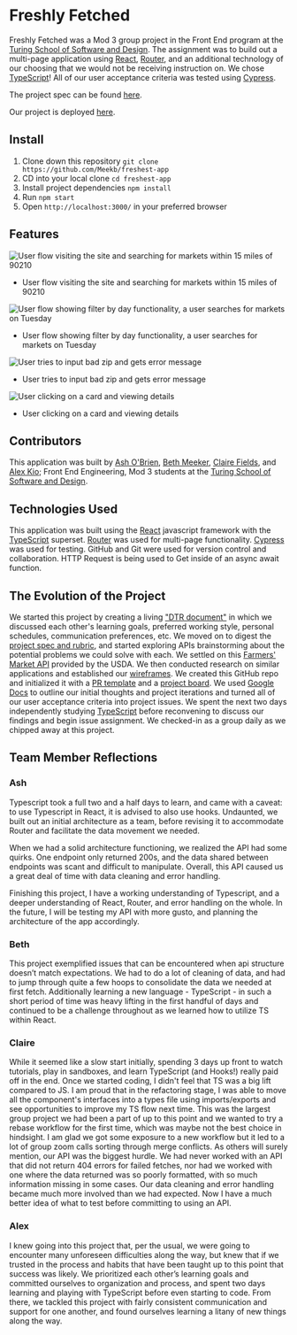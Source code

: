 # Freshly Fetched

Freshly Fetched was a Mod 3 group project in the Front End program at the [Turing School of Software and Design](https://turing.io/). The assignment was to build out a multi-page application using [React](https://reactjs.org/), [Router](https://reactrouter.com/), and an additional technology of our choosing that we would not be receiving instruction on. We chose [TypeScript](https://www.typescriptlang.org/)! All of our user acceptance criteria was tested using [Cypress](https://www.cypress.io/).

The project spec can be found [here](https://frontend.turing.edu/projects/module-3/stretch.html).

Our project is deployed [here](https://freshly-fetched.netlify.app/).

## Install

1. Clone down this repository `git clone https://github.com/Meekb/freshest-app`
2. CD into your local clone `cd freshest-app`
3. Install project dependencies `npm install`
4. Run `npm start`
5. Open `http://localhost:3000/` in your preferred browser

## Features

![User flow visiting the site and searching for markets within 15 miles of 90210](https://user-images.githubusercontent.com/79113236/127939612-74709b8b-4dec-476c-98f4-23c73394f469.gif)
* User flow visiting the site and searching for markets within 15 miles of 90210

![User flow showing filter by day functionality, a user searches for markets on Tuesday](https://user-images.githubusercontent.com/79113236/127939722-d1f77eb6-e378-4a8e-af0a-df88af96ad7c.gif)
* User flow showing filter by day functionality, a user searches for markets on Tuesday

![User tries to input bad zip and gets error message](https://user-images.githubusercontent.com/79113236/127943682-b56b108e-54ec-48f9-b9b6-f24fad164228.gif)
* User tries to input bad zip and gets error message

![User clicking on a card and viewing details](https://user-images.githubusercontent.com/79113236/127943853-a3b85422-3266-4527-ad5c-f0f639bd5253.gif)
* User clicking on a card and viewing details

## Contributors

This application was built by [Ash O'Brien](https://github.com/AshleyOh-bit), [Beth Meeker](https://github.com/Meekb), [Claire Fields](https://github.com/clairefields15), and [Alex Kio](https://github.com/alexmkio/); Front End Engineering, Mod 3 students at the [Turing School of Software and Design](https://turing.io/).

## Technologies Used

This application was built using the [React](https://reactjs.org/) javascript framework with the [TypeScript](https://www.typescriptlang.org/) superset. [Router](https://reactrouter.com/) was used for multi-page functionality. [Cypress](https://www.cypress.io/) was used for testing. GitHub and Git were used for version control and collaboration. HTTP Request is being used to Get inside of an async await function.

## The Evolution of the Project

We started this project by creating a living ["DTR document"](https://docs.google.com/document/d/1D9hS2gDg9vJs3ZqQWIU51EeSJ721vItyTz-j72Za_mU/edit#heading=h.6r7y3guy9gso) in which we discussed each other's learning goals, preferred working style, personal schedules, communication preferences, etc. We moved on to digest the [project spec and rubric](https://frontend.turing.edu/projects/module-3/stretch.html), and started exploring APIs brainstorming about the potential problems we could solve with each. We settled on this [Farmers' Market API](https://search.ams.usda.gov/farmersmarkets/v1/svcdesc.html) provided by the USDA. We then conducted research on similar applications and established our [wireframes](https://miro.com/app/board/o9J_l5OWQ6g=/). We created this GitHub repo and initialized it with a [PR template](https://github.com/Meekb/freshest-app/blob/main/pull_request_template.md) and a [project board](https://github.com/Meekb/freshest-app/projects/1). We used [Google Docs](https://docs.google.com/document/d/18v-D7t7S92gWoUL19NvGLPDcDYorl9NXbdTqHXONo4Q/edit#heading=h.gsvlk44bqe01) to outline our initial thoughts and project iterations and turned all of our user acceptance criteria into project issues. We spent the next two days independently studying [TypeScript](https://www.typescriptlang.org/) before reconvening to discuss our findings and begin issue assignment. We checked-in as a group daily as we chipped away at this project.

## Team Member Reflections

### Ash
Typescript took a full two and a half days to learn, and came with a caveat: to use Typescript in React, it is advised to also use hooks. Undaunted, we built out an initial architecture as a team, before revising it to accommodate Router and facilitate the data movement we needed.

When we had a solid architecture functioning, we realized the API had some quirks. One endpoint only returned 200s, and the data shared between endpoints was scant and difficult to manipulate. Overall, this API caused us a great deal of time with data cleaning and error handling.

Finishing this project, I have a working understanding of Typescript, and a deeper understanding of React, Router, and error handling on the whole.  In the future, I will be testing my API with more gusto, and planning the architecture of the app accordingly.

### Beth
This project exemplified issues that can be encountered when api structure doesn’t match expectations. We had to do a lot of cleaning of data, and had to jump through quite a few hoops to consolidate the data we needed at first fetch. Additionally learning a new language - TypeScript - in such a short period of time was heavy lifting in the first handful of days and continued to be a challenge throughout as we learned how to utilize TS within React.

### Claire
While it seemed like a slow start initially, spending 3 days up front to watch tutorials, play in sandboxes, and learn TypeScript (and Hooks!) really paid off in the end.  Once we started coding, I didn't feel that TS was a big lift compared to JS. I am proud that in the refactoring stage, I was able to move all the component's interfaces into a types file using imports/exports and see opportunities to improve my TS flow next time.  This was the largest group project we had been a part of up to this point and we wanted to try a rebase workflow for the first time, which was maybe not the best choice in hindsight. I am glad we got some exposure to a new workflow but it led to a lot of group zoom calls sorting through merge conflicts. As others will surely mention, our API was the biggest hurdle. We had never worked with an API that did not return 404 errors for failed fetches, nor had we worked with one where the data returned was so poorly formatted, with so much information missing in some cases. Our data cleaning and error handling became much more involved than we had expected. Now I have a much better idea of what to test before committing to using an API.

### Alex
I knew going into this project that, per the usual, we were going to encounter many unforeseen difficulties along the way, but knew that if we trusted in the process and habits that have been taught up to this point that success was likely. We prioritized each other’s learning goals and committed ourselves to organization and process, and spent two days learning and playing with TypeScript before even starting to code. From there, we tackled this project with fairly consistent communication and support for one another, and found ourselves learning a litany of new things along the way.
